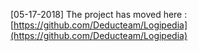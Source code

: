 [05-17-2018] The project has moved here : [https://github.com/Deducteam/Logipedia](https://github.com/Deducteam/Logipedia)
